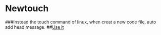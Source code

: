 # Newtouch
###Instead the touch command of linux, when creat a new code file, auto add head message.
##[Use it](http://xiahei.github.io/2016/03/16/add-header-msg/)
